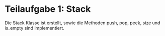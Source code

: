 ﻿# Teilaufgabe 1: Stack

Die Stack Klasse ist erstellt, sowie die Methoden push, pop, peek, size und is_empty sind implementiert.